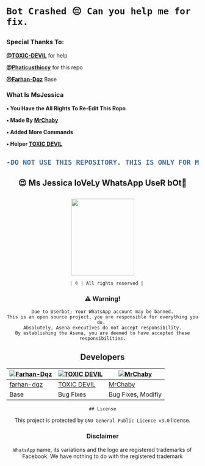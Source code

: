 <h1 aligen="center">
  
```
Bot Crashed 😔 Can you help me for fix.
```
  </h2>


### Special Thanks To:

**[@TOXIC-DEVIL](https://github.com/TOXIC-DEVIL)** for help

**[@Phaticusthiccy](https://github.com/Phaticusthiccy)** for this repo

**[@Farhan-Dqz](https://github.com/farhan-dqz)** Base


### What Is MsJessica


**▪︎ You Have the All Rights To Re-Edit This Ropo**

**▪︎ Made By [MrChaby](https://github.com/MrChaby)**

**▪︎ Added More Commands**

**▪︎ Helper [TOXIC DEVIL](https://github.com/TOXIC-DEVIL)**

<h2 align="center">

```diff
-DO NOT USE THIS REPOSITORY. THIS IS ONLY FOR ME PERSONAL.
```
</h2>

##

## <div align="center"> 😍 Ms Jessica loVeLy WhatsApp UseR bOt🥰

##


<div align="center">
  <img border-radius: 15px src="https://telegra.ph/file/5de90544510c181c83287.jpg" width="165" height="200"/>
  <p align="center">
    
       | © | All rights reserved |
    
    
### ⚠️ Warning! 
```
Due to Userbot; Your WhatsApp account may be banned.
This is an open source project, you are responsible for everything you do. 
Absolutely, Asena executives do not accept responsibility.
By establishing the Asena, you are deemed to have accepted these responsibilities.
```

## Developers
  <div align="center">
    
  [![Farhan-Dqz](https://github.com/farhan-dqz.png?size=100)](https://github.com/farhan-dqz) |  [![TOXIC DEVIL](https://github.com/TOXIC-DEVIL.png?size=100)](https://github.com/TOXIC-DEVIL) | [![MrChaby](https://avatars.githubusercontent.com/u/85840062?size=100)](https://github.com/MrChaby) 
----|----|----
[farhan-dqz](https://github.com/farhan-dqz)  | [TOXIC DEVIL](https://github.com/TOXIC-DEVIL) | [MrChaby](https://github.com/MrChaby)
Base | Bug Fixes | Bug Fixes, Modifiy
  </div>


    
    ## License
This project is protected by `GNU General Public Licence v3.0` license.

### Disclaimer
`WhatsApp` name, its variations and the logo are registered trademarks of Facebook. We have nothing to do with the registered trademark
